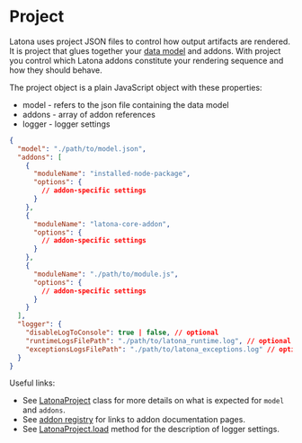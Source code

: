 # Project

Latona uses project JSON files to control how output artifacts are rendered.
It is project that glues together your [data model](./Model.md) and addons. With
project you control which Latona addons constitute your rendering sequence and
how they should behave.

The project object is a plain JavaScript object with these properties:

- model - refers to the json file containing the data model
- addons - array of addon references
- logger - logger settings

```json
{
  "model": "./path/to/model.json",
  "addons": [
    {
      "moduleName": "installed-node-package",
      "options": {
        // addon-specific settings
      }
    },
    {
      "moduleName": "latona-core-addon",
      "options": {
        // addon-specific settings
      }
    },
    {
      "moduleName": "./path/to/module.js",
      "options": {
        // addon-specific settings
      }
    }
  ],
  "logger": {
    "disableLogToConsole": true | false, // optional
    "runtimeLogsFilePath": "./path/to/latona_runtime.log", // optional
    "exceptionsLogsFilePath": "./path/to/latona_exceptions.log" // optional
  }
}
```

Useful links:

- See [LatonaProject](./dev/API.md#latonaproject) class for more details on what
  is expected for `model` and `addons`.
- See [addon registry](./addons/addon-registry.md) for links to addon
  documentation pages.
- See [LatonaProject.load](./dev/API.md#LatonaProject.load)
  method for the description of logger settings.

